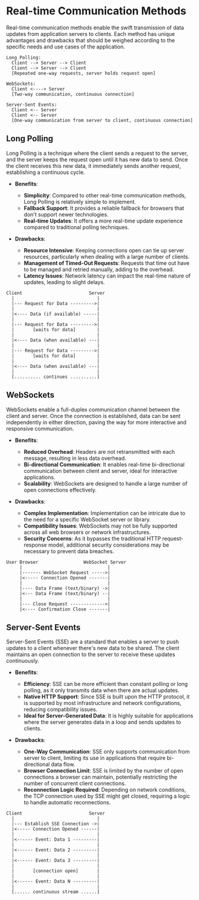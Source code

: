 # Real-time Communication Methods

Real-time communication methods enable the swift transmission of data updates from application servers to clients. Each method has unique advantages and drawbacks that should be weighed according to the specific needs and use cases of the application.

```
Long Polling:
  Client --> Server --> Client
  Client --> Server --> Client
  [Repeated one-way requests, server holds request open]

WebSockets:
  Client <----> Server
  [Two-way communication, continuous connection]

Server-Sent Events:
  Client <-- Server
  Client <-- Server
  [One-way communication from server to client, continuous connection]
```

## Long Polling

Long Polling is a technique where the client sends a request to the server, and the server keeps the request open until it has new data to send. Once the client receives this new data, it immediately sends another request, establishing a continuous cycle.

- **Benefits**:
  - **Simplicity**: Compared to other real-time communication methods, Long Polling is relatively simple to implement.
  - **Fallback Support**: It provides a reliable fallback for browsers that don't support newer technologies.
  - **Real-time Updates**: It offers a more real-time update experience compared to traditional polling techniques.

- **Drawbacks**: 
  - **Resource Intensive**: Keeping connections open can tie up server resources, particularly when dealing with a large number of clients.
  - **Management of Timed-Out Requests**: Requests that time out have to be managed and retried manually, adding to the overhead.
  - **Latency Issues**: Network latency can impact the real-time nature of updates, leading to slight delays.

```
Client                         Server
  |                               |
  |--- Request for Data --------->|
  |                               |
  |<---- Data (if available) -----|
  |                               |
  |--- Request for Data --------->|
  |       [waits for data]        |
  |                               |
  |<---- Data (when available) ---|
  |                               |
  |--- Request for Data --------->|
  |       [waits for data]        |
  |                               |
  |<---- Data (when available) ---|
  |                               |
  [.......... continues ..........]
```

## WebSockets

WebSockets enable a full-duplex communication channel between the client and server. Once the connection is established, data can be sent independently in either direction, paving the way for more interactive and responsive communication.

- **Benefits**:
  - **Reduced Overhead**: Headers are not retransmitted with each message, resulting in less data overhead.
  - **Bi-directional Communication**: It enables real-time bi-directional communication between client and server, ideal for interactive applications.
  - **Scalability**: WebSockets are designed to handle a large number of open connections effectively.

- **Drawbacks**:
  - **Complex Implementation**: Implementation can be intricate due to the need for a specific WebSocket server or library.
  - **Compatibility Issues**: WebSockets may not be fully supported across all web browsers or network infrastructures.
  - **Security Concerns**: As it bypasses the traditional HTTP request-response model, additional security considerations may be necessary to prevent data breaches.

```
User Browser                 WebSocket Server
     |                                |
     |------- WebSocket Request ----->|
     |<----- Connection Opened -------|
     |                                |
     |---- Data Frame (text/binary) ->|
     |<--- Data Frame (text/binary) --|
     |                                |
     |--- Close Request ------------->|
     |<---- Confirmation Close -------|
```

## Server-Sent Events

Server-Sent Events (SSE) are a standard that enables a server to push updates to a client whenever there's new data to be shared. The client maintains an open connection to the server to receive these updates continuously.

- **Benefits**:
  - **Efficiency**: SSE can be more efficient than constant polling or long polling, as it only transmits data when there are actual updates.
  - **Native HTTP Support**: Since SSE is built upon the HTTP protocol, it is supported by most infrastructure and network configurations, reducing compatibility issues.
  - **Ideal for Server-Generated Data**: It is highly suitable for applications where the server generates data in a loop and sends updates to clients.

- **Drawbacks**:
  - **One-Way Communication**: SSE only supports communication from server to client, limiting its use in applications that require bi-directional data flow.
  - **Browser Connection Limit**: SSE is limited by the number of open connections a browser can maintain, potentially restricting the number of concurrent client connections.
  - **Reconnection Logic Required**: Depending on network conditions, the TCP connection used by SSE might get closed, requiring a logic to handle automatic reconnections.
    
```
Client                         Server
  |                               |
  |--- Establish SSE Connection ->|
  |<----- Connection Opened ------|
  |                               |
  |<------ Event: Data 1 ---------|
  |                               |
  |<------ Event: Data 2 ---------|
  |                               |
  |<------ Event: Data 3 ---------|
  |                               |
  |       [connection open]       |
  |                               |
  |<------ Event: Data N ---------|
  |                               |
  [...... continuous stream ......]
```
